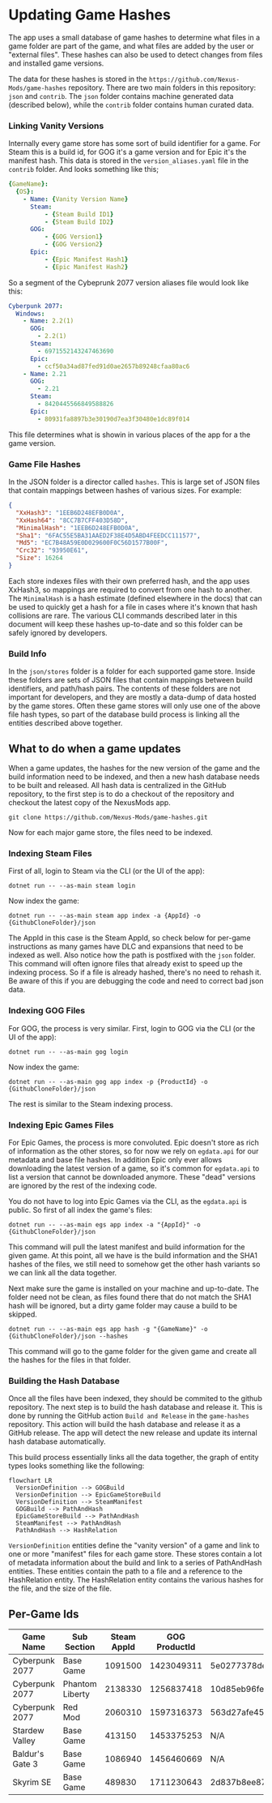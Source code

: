 # Updating Game Hashes

The app uses a small database of game hashes to determine what files in a game folder are part of the game, and what files
are added by the user or "external files". These hashes can also be used to detect changes from files and installed game versions. 

The data for these hashes is stored in the `https://github.com/Nexus-Mods/game-hashes` repository. There are two main folders
in this repository: `json` and `contrib`. The `json` folder contains machine generated data (described below), while the 
`contrib` folder contains human curated data.

### Linking Vanity Versions

Internally every game store has some sort of build identifier for a game. For Steam this is a build id, for GOG it's a game version
and for Epic it's the manifest hash. This data is stored in the `version_aliases.yaml` file in the `contrib` folder. And looks
something like this;

```yaml
{GameName}:
  {OS}:
    - Name: {Vanity Version Name}
      Steam:
          - {Steam Build ID1}
          - {Steam Build ID2}
      GOG:
          - {GOG Version1}
          - {GOG Version2}
      Epic:
          - {Epic Manifest Hash1}
          - {Epic Manifest Hash2}
```

So a segment of the Cybeprunk 2077 version aliases file would look like this:

```yaml
Cyberpunk 2077:
  Windows:
    - Name: 2.2(1)
      GOG:
        - 2.2(1)
      Steam:
        - 6971552143247463690
      Epic:
        - ccf50a34ad87fed91d0ae2657b89248cfaa80ac6
    - Name: 2.21
      GOG:
        - 2.21
      Steam:
        - 8420445566849588826
      Epic:
        - 80931fa8897b3e30190d7ea3f30480e1dc89f014  
```

This file determines what is showin in various places of the app for a the game version. 

### Game File Hashes

In the JSON folder is a director called `hashes`. This is large set of JSON files that contain mappings between hashes of 
various sizes. For example:

```json
{
  "XxHash3": "1EEB6D248EFB0D0A",
  "XxHash64": "8CC7B7CFF403D58D",
  "MinimalHash": "1EEB6D248EFB0D0A",
  "Sha1": "6FAC55E5BA31AAED2F38E4D5ABD4FEEDCC111577",
  "Md5": "EC7B48A59E0D029600F0C56D1577B00F",
  "Crc32": "93950E61",
  "Size": 16264
}
```

Each store indexes files with their own preferred hash, and the app uses XxHash3, so mappings are required to convert from one
hash to another. The `MinimalHash` is a hash estimate (defined elsewhere in the docs) that can be used to quickly get a hash for
a file in cases where it's known that hash collisions are rare. The various CLI commands described later in this document
will keep these hashes up-to-date and so this folder can be safely ignored by developers.

### Build Info
In the `json/stores` folder is a folder for each supported game store. Inside these folders are sets of JSON files that contain
mappings between build identifiers, and path/hash pairs. The contents of these folders are not important for developers, 
and they are mostly a data-dump of data hosted by the game stores. Often these game stores will only use one of the above
file hash types, so part of the database build process is linking all the entities described above together.


## What to do when a game updates
When a game updates, the hashes for the new version of the game and the build information need to be indexed, and then a
new hash database needs to be built and released. All hash data is centralized in the GitHub repository, to the first step is
to do a checkout of the repository and checkout the latest copy of the NexusMods app. 

``git clone https://github.com/Nexus-Mods/game-hashes.git``

Now for each major game store, the files need to be indexed. 

### Indexing Steam Files
First of all, login to Steam via the CLI (or the UI of the app):

`dotnet run -- --as-main steam login`

Now index the game:

`dotnet run -- --as-main steam app index -a {AppId} -o {GithubCloneFolder}/json`

The AppId in this case is the Steam AppId, so check below for per-game instructions as many games have DLC and expansions
that need to be indexed as well. Also notice how the path is postfixed with the `json` folder. This command will often 
ignore files that already exist to speed up the indexing process. So if a file is already hashed, there's no 
need to rehash it. Be aware of this if you are debugging the code and need to correct bad json data.

### Indexing GOG Files
For GOG, the process is very similar. First, login to GOG via the CLI (or the UI of the app):

`dotnet run -- --as-main gog login`

Now index the game:

`dotnet run -- --as-main gog app index -p {ProductId} -o {GithubCloneFolder}/json`

The rest is similar to the Steam indexing process.

### Indexing Epic Games Files
For Epic Games, the process is more convoluted. Epic doesn't store as rich of information as the other stores, so for 
now we rely on `egdata.api` for our metadata and base file hashes. In addition Epic only ever allows downloading the latest
version of a game, so it's common for `egdata.api` to list a version that cannot be downloaded anymore. These "dead" versions
are ignored by the rest of the indexing code. 

You do not have to log into Epic Games via the CLI, as the `egdata.api` is public. So first of all index the game's files:

`dotnet run -- --as-main egs app index -a "{AppId}" -o {GithubCloneFolder}/json`

This command will pull the latest manifest and build information for the given game. At this point, all we have is the build
information and the SHA1 hashes of the files, we still need to somehow get the other hash variants so we can link all the data
together. 

Next make sure the game is installed on your machine and up-to-date. The folder need not be clean, as files found there that do 
not match the SHA1 hash will be ignored, but a dirty game folder may cause a build to be skipped. 

`dotnet run -- --as-main egs app hash -g "{GameName}" -o {GithubCloneFolder}/json --hashes`

This command will go to the game folder for the given game and create all the hashes for the files in that folder.


### Building the Hash Database
Once all the files have been indexed, they should be commited to the github repository. The next step is to build the hash database
and release it. This is done by running the GitHub action `Build and Release` in the `game-hashes` repository. This action will
build the hash database and release it as a GitHub release. The app will detect the new release and update its internal
hash database automatically.

This build process essentially links all the data together, the graph of entity types looks something like the following:

```mermaid
flowchart LR
  VersionDefinition --> GOGBuild
  VersionDefinition --> EpicGameStoreBuild
  VersionDefinition --> SteamManifest
  GOGBuild --> PathAndHash
  EpicGameStoreBuild --> PathAndHash
  SteamManifest --> PathAndHash
  PathAndHash --> HashRelation
```

`VersionDefinition` entities define the "vanity version" of a game and link to one or more "manifest" files for each game store.
These stores contain a lot of metadata information about the build and link to a series of PathAndHash entities. These entities
contain the path to a file and a reference to the HashRelation entity. The HashRelation entity contains the various hashes
for the file, and the size of the file.


## Per-Game Ids

| Game Name        | Sub Section     | Steam AppId | GOG ProductId | Epic AppId                       |
|------------------|-----------------|-------------|---------------|----------------------------------|
| Cyberpunk 2077   | Base Game       | 1091500     | 1423049311    | 5e0277378de542ce9bf891d2f919d6c8 |
| Cyberpunk 2077   | Phantom Liberty | 2138330     | 1256837418    | 10d85eb96fec4edea3fbe213a8583973 |
| Cyberpunk 2077   | Red Mod         | 2060310     | 1597316373    | 563d27afe4544a648a0c222d73dedd84 |
| Stardew Valley   | Base Game       | 413150      | 1453375253    | N/A                              |
| Baldur's Gate 3  | Base Game       | 1086940     | 1456460669    | N/A                              |
| Skyrim SE        | Base Game       | 489830      | 1711230643    | 2d837b8ee87b434a99a80fca0e4eb960 |

